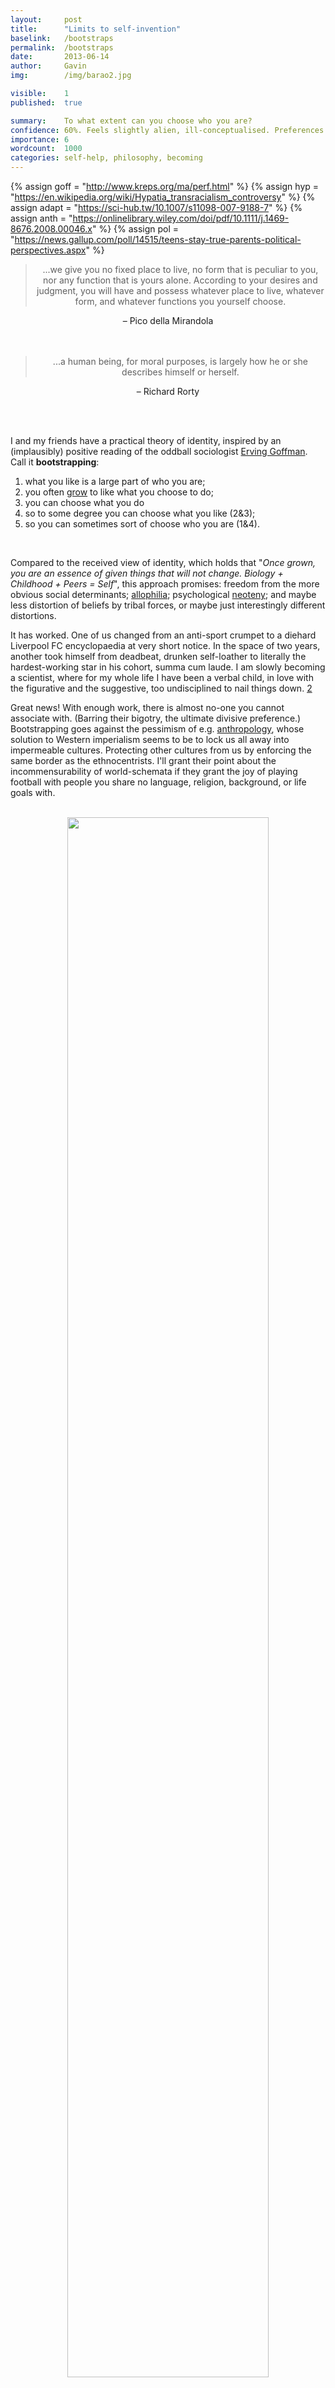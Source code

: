 ```yaml
---
layout:     post
title:      "Limits to self-invention"
baselink:   /bootstraps
permalink:  /bootstraps
date:       2013-06-14
author:     Gavin   
img:        /img/barao2.jpg

visible:    1
published:  true

summary:    To what extent can you choose who you are?
confidence: 60%. Feels slightly alien, ill-conceptualised. Preferences > identities.
importance: 6
wordcount:  1000
categories: self-help, philosophy, becoming
---
```


{%	assign goff = "http://www.kreps.org/ma/perf.html"	%}
{%	assign hyp = "https://en.wikipedia.org/wiki/Hypatia_transracialism_controversy"		%}
{%	assign adapt = "https://sci-hub.tw/10.1007/s11098-007-9188-7"	%}
{%	assign anth = "https://onlinelibrary.wiley.com/doi/pdf/10.1111/j.1469-8676.2008.00046.x"	%}
{%	assign pol = "https://news.gallup.com/poll/14515/teens-stay-true-parents-political-perspectives.aspx"	%}


<div style="text-align: center;">
	<blockquote>
		...we give you no fixed place to live, no form that is peculiar to you, nor any function that is yours alone. According to your desires and judgment, you will have and possess whatever place to live, whatever form, and whatever functions you yourself choose.
	</blockquote>
	– Pico della Mirandola
	<br /><br><br>
	<blockquote>
		...a human being, for moral purposes, is largely how he or she describes himself or herself.
	</blockquote>
	– Richard Rorty
</div>

<br /><br>

I and my friends have a practical theory of identity, inspired by an (implausibly) positive reading of the oddball sociologist <a href="{{goff}}">Erving Goffman</a>. Call it <span style="font-weight: bold;">bootstrapping</span>:<br />

<ol>
	<li>what you like is a large part of who you are; </li>
	<li>you often <a href="{{adapt}}">grow</a> to like what you choose to do; </li>
	<li>you can choose what you do</li>
	<li>so to some degree you can choose what you like (2&3); </li>
	<li>so you can sometimes sort of choose who you are (1&4).</li>
</ol><br>


Compared to the received view of identity, which holds that "_Once grown, you are an essence of given things that will not change. Biology + Childhood + Peers = Self_", this approach promises: freedom from the more obvious social determinants; <a href="http://en.wikipedia.org/wiki/Allophilia">allophilia</a>; psychological <a href="http://www.nytimes.com/2006/12/10/magazine/10section3a.t-3.html?_r=0">neoteny</a>; and maybe less distortion of beliefs by tribal forces, or maybe just interestingly different distortions. 

It has worked. One of us changed from an anti-sport crumpet to a diehard Liverpool FC encyclopaedia at very short notice. In the space of two years, another took himself from deadbeat, drunken self-loather to literally the hardest-working star in his cohort, summa cum laude. I am slowly becoming a scientist, where for my whole life I have been a verbal child, in love with the figurative and the suggestive, too undisciplined to nail things down. <a href="#fn:2" id="fnref:2">2</a>

Great news! With enough work, there is almost no-one you cannot associate with. (Barring their bigotry, the ultimate divisive preference.) Bootstrapping goes against the pessimism of e.g. <a href="{{anth}}">anthropology</a>, whose solution to Western imperialism seems to be to lock us all away into impermeable cultures. Protecting other cultures from us by enforcing the same border as the ethnocentrists. I'll grant their point about the incommensurability of world-schemata if they grant the joy of playing football with people you share no language, religion, background, or life goals with.<br><br>

<center>
	<img src="/img/kamachumu.jpg" width="80%" />
</center>

<br>

<hr />

<br>

### What does this odd idea depend on?
<ul>
	<li><i>Goffman Thesis: </i>We are dramatic creatures; we inhabit multiple roles; we gain and lose roles. If identity is a performance, then study of cultural codes and conventions should allow you to <i>take on</i> identities. Not as a 'fake' or 'wannabe': as a real performer. Goffman gets called cynical for saying that human interaction is the presentation of masks; bootstrapping sees him as a liberator instead.</li>
	<br /><br>
	<li><i>Gordon Thesis</i> <a href="#fn:1" id="fnref:1">1</a>: What you like is a large part of who you are. Language, money, race aside, what divides us is not our origins or even what propositions we believe, but <i>what we like</i>. This applies whether the object is Jesus, Naruto, or sex with other men (or all of the above).<br> 
		Preferences divide us via two reinforcing effects: because we <a href="http://ncase.me/polygons/">automatically group up</a> with people with similar interests, and because it's hard to not misunderstand people with very different preferences. </li>
</ul>


<ul>
<br />
<li><i><a href="http://en.wikipedia.org/wiki/Turing_test">Turing</a> thesis:</i> A necessary test for identity is to "fool" those who already have the identity. What passes is close enough.</li>
<br /><br>
<li><i>Macht Thesis</i>: Given certain constraints, with enough perseverence, you can <i>choose</i> what you like. Among good people, <em>that's</em> actually the lion's share of who you are. Let social identity be fluid and performative and all that stuff: impose it on yourself if you want. On top of your nature, metapreferences can become second nature.</li>
</ul>
<br /><br>

<br>

<hr />

<br>

## Against identity

Unfortunately for this sunny picture of human potential: most people think identity is deadly serious business. Depending on what you set out to like, bootstrapping could be seen as disloyal (when you decide not to follow your family's faith), decadent (when you have a procession of unused musical instruments in the loft), or appropriative (when you call yourself African after buying up land there).<br />
<br />
Also it seems possible that identity is <a href="http://www.paulgraham.com/identity.html">intellectually corrosive</a>; that which must be minimised if you want to minimise large permanent delusions. How can we balance our vital suspicion of identity with bootstrapping's enthusiasm for it? Well, just note that it's the freedom and lightness of identity that we value; the main problem with particular identities is when their essential and parochial character leads to moral or cognitive bias.<br />

[_Edit, much later_: or you could just leave identity behind entirely, in favour of preferences alone.]

<!-- Please flag the following as pseudo-scientific insinuation, but: do check out work on <a href="http://en.wikipedia.org/wiki/Neuroplasticity">neuroplasticity</a>. -->

<br />

<hr />

<br>

## Counterexample?

The human mind can barely handle important complex stuff without maths, and I should like to handle some of that stuff in my life.

Yet, despite trying for 6 months - despite strong motivation and personal affinity - I have so far failed to make myself into someone who like higher mathematics. I can do it, but I do not <i>grok</i> it like I do text, rhetoric, connotation, uncertainty. If you only have algorithmic ability - no proofs, no sense of <a href="http://www.math.columbia.edu/~dejong/best.jpg">dependencies</a>, no originality - you're a <i>monkey driving a car.<br><br>

<div class="accordion">
	<h3>Ad hoc explanations</h3>
	<div>
	<ul>
		<li>There is <a href="http://www.bmartin.cc/pubs/88search.html">almost</a> nothing <a href="http://www.dur.ac.uk/nick.zangwill/PDFs/QuasiRealistExplanation.pdf">quasi-real</a> about maths. Unlike the other identities we've tried on, in maths your beliefs don't make a difference: you are always either right or wrong. (<i>Or</i> the answer is <a href="http://en.wikipedia.org/wiki/List_of_undecidable_problems">undecidable</a>. Or the problem is <a href="http://en.wikipedia.org/wiki/NP-hard">NP-hard</a> given P≠NP. Or worst of all, your answer is <a href="http://en.wikipedia.org/wiki/Well-formed_formula">malformed</a>: "not even wrong". But note that these para-truthvalues leave no room for human variation either.)
		<br /><br />
		Consider: thinking you are in pain <i>is </i>to be in pain; believing certain claims about Christ <i>makes</i> you a Christian. But when we do maths wrong - if you think that [log_10(10) x log_10(100) = 3] - we're maybe still doing maths, but we necessarily step away from the identity proper. No amount of <a href="http://www.usc.edu/dept/comp-lit/tympanum/1/starr.html">Lacanian</a> ambiguity can save you from this. </li>
		<br />
		<li>Maths is utterly <a href="http://www.iep.utm.edu/int-ext/">internalist</a>: it's thus unforgiving of the ambiguity or amateurism that the bootstrapper needs to get started. Some people go as far as to say that if it's ambiguous (not just <a href="http://en.wikipedia.org/wiki/Fuzzy_mathematics">fuzzy</a>) then it's <em>not </em>maths. It takes a long time before one's opinion<i> </i>of mathematical questions counts for much, and even then it is subject to strict and clear criteria. (Can someone with severe dyscalculia be a maths fan? In an unusual and important sense, I think the answer's no.)</li>
		<br />
		<li>
			One can excel at something via willpower, talent, or love. In this instance I have none of these qualifiers. Because I don't love maths, I do not really know it. The things that make people love maths - its unique apodictic thrill, its aesthetic power, its <a href="http://www.scit.wlv.ac.uk/~cm1985/RecMaths.html">foregone intensity</a>, its esoteric <a href="http://afterallitcouldbeworse.blogspot.co.uk/2011/06/interview-james-reid-mathematical.html">spirituality</a> - may only be perceptible to those with a certain flair. 
		</li>
	</ul>
	I'll persist anyway, because it is ludicrously useful; a seriously underappreciated sphere of human creativity; I refuse to live in fear or sour grapes.
	</div>
</div>
<br />

On a brighter note, maths may well be the <a href="http://www.alanrhoda.net/blog/2006/02/limits-vs-limit-cases.html">limit case</a> of our happy project, casting light on its process and boundary. It might be the area where mere algorithmic knowledge falls <i>most</i> short of real understanding, and thus real identification.<br />

<br />

<hr />

<br />

Is bootstrapping obvious? I don't think so, judging by how static and <em>crudely</em> determined our <a href="{{pol}}">political</a>, <a href="http://www.guardian.co.uk/society/2011/jan/26/hobbies-british-class-survey">recreational</a>, and <a href="http://home.uchicago.edu/~aabbott/Papers/swo.pdf">working</a> lives generally are. Is bootstrapping empty self-help nonsense? I don't think so, judging by how much I like the idea.<br /><br />

<div style="text-align: center;">
	<blockquote>
		some philosophers seem to be angry with images for not being things, with words for not being feelings. Words and images are like shells, no less integral parts of nature than are the substances they cover, but better addressed to the eye and more open to observation. I would not say that substance exists for the sake of appearance, or faces for the sake of masks, or the passions for the sake of poetry and virtue... all these phases and products are involved in the round of existence...
	</blockquote>
	– George Santayana
</div>



<div class="footnotes">

<ol>
    <!-- 1 -->
    <li class="footnote" id="fn:1">
		<i>...what really matters is what you like, not what you are like... Call me shallow but it's the fuckin' truth</i>..." <br><br>
		- Nick Hornby's Rob Gordon.
	</li>
	<!--  -->
	<li class="footnote" id="fn:2">
		I'm emphasising the preferential part of identity (over the social part): this is not to say, with the dubious American Beats, that someone who likes black culture a lot thereby <i><a href="https://en.wikipedia.org/wiki/The_White_Negro">becomes</a> </i>black. Though those who support other social transitions do have <a href="{{hyp}}">a puzzle to solve</a>.
	</li>
</ol>
</div>

<br><br>

{%	include comments.html	%}

<br><br>